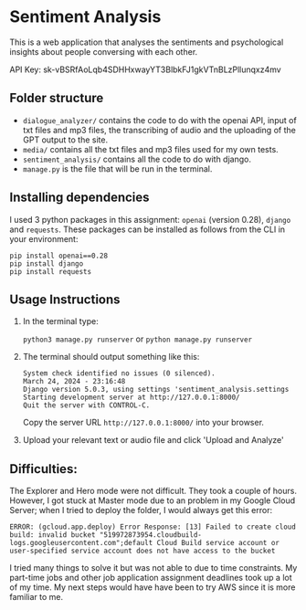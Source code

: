 # Sentiment Analysis

This is a web application that analyses the sentiments and psychological insights about people conversing with each other. 

API Key: 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

## Folder structure

- `dialogue_analyzer/` contains the code to do with the openai API, input of txt files and mp3 files, the transcribing of audio and the uploading of the GPT output to the site.
- `media/` contains all the txt files and mp3 files used for my own tests. 
- `sentiment_analysis/` contains all the code to do with django.
- `manage.py` is the file that will be run in the terminal.


## Installing dependencies

I used 3 python packages in this assignment: `openai` (version 0.28), `django` and `requests`. These packages can be installed as follows from the CLI in your environment:

```
pip install openai==0.28
pip install django
pip install requests
```

## Usage Instructions

1) In the terminal type:

   `python3 manage.py runserver` or `python manage.py runserver`

2) The terminal should output something like this:
  
   `System check identified no issues (0 silenced).` \
   `March 24, 2024 - 23:16:48`\
   `Django version 5.0.3, using settings 'sentiment_analysis.settings`\
   `Starting development server at http://127.0.0.1:8000/`\
   `Quit the server with CONTROL-C.`

   Copy the server URL `http://127.0.0.1:8000/` into your browser.

3) Upload your relevant text or audio file and click 'Upload and Analyze'



## Difficulties:

The Explorer and Hero mode were not difficult. They took a couple of hours. However, I got stuck at Master mode due to an problem in my Google Cloud Server; when I tried to deploy the folder, I would always get this error:

                                                                                                                
`ERROR: (gcloud.app.deploy) Error Response: [13] Failed to create cloud build: invalid bucket "519972873954.cloudbuild-logs.googleusercontent.com";default Cloud Build service account or user-specified service account does not have access to the bucket`

I tried many things to solve it but was not able to due to time constraints. My part-time jobs and other job application assignment deadlines took up a lot of my time. My next steps would have have been to try AWS since it is more familiar to me.

